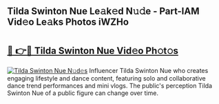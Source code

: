 ## Tilda Swinton Nue Le𝚊k𝚎d N𝚞𝚍e - Part-IAM Vid𝚎o Le𝚊ks Photos iWZHo

# <h2><a href="http://fb0qc1.evod.top/?m=Tilda+Swinton+Nue">🔗 👉🔴 Tilda Swinton Nue Vid𝚎o Ph𝚘t𝚘s</a></h2>

[![Tilda Swinton Nue N𝚞d𝚎s](https://i.imgur.com/8V9OHl7.gif)](http://fb0qc1.evod.top/?m=Tilda+Swinton+Nue)
Influencer Tilda Swinton Nue who creates engaging lifestyle and dance content, featuring solo and collaborative dance trend performances and mini vlogs. The public's perception Tilda Swinton Nue of a public figure can change over time. 
